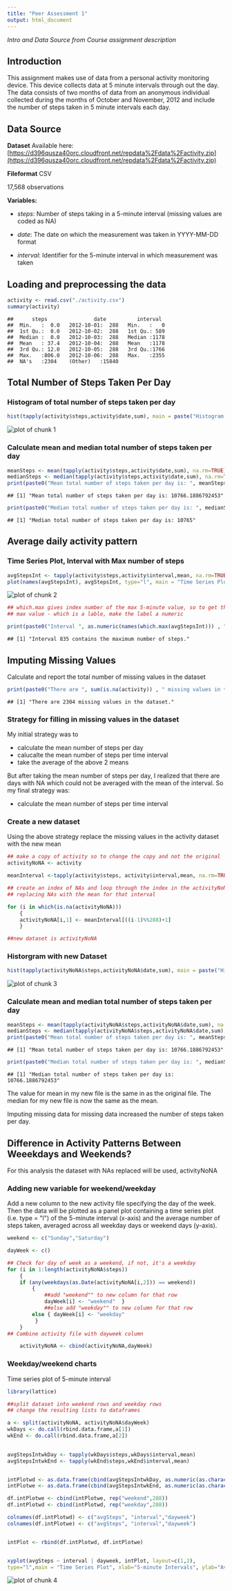 ```yaml
---
title: "Peer Assessment 1"
output: html_document
---
```


_Intro and Data Source from Course assignment description_

## Introduction
This assignment makes use of data from a personal activity monitoring device. This device collects data at 5 minute intervals through out the day. The data consists of two months of data from an anonymous individual collected during the months of October and November, 2012 and include the number of steps taken in 5 minute intervals each day.

## Data Source
**Dataset** Available here: [https://d396qusza40orc.cloudfront.net/repdata%2Fdata%2Factivity.zip](https://d396qusza40orc.cloudfront.net/repdata%2Fdata%2Factivity.zip)

**Fileformat** CSV

17,568 observations

**Variables:**

* _steps_: Number of steps taking in a 5-minute interval (missing values are coded as NA)

* _date_: The date on which the measurement was taken in YYYY-MM-DD format

* _interval_: Identifier for the 5-minute interval in which measurement was taken




## Loading and preprocessing the data

```r
activity <- read.csv("./activity.csv")
summary(activity)
```

```
##      steps               date          interval   
##  Min.   :  0.0   2012-10-01:  288   Min.   :   0  
##  1st Qu.:  0.0   2012-10-02:  288   1st Qu.: 589  
##  Median :  0.0   2012-10-03:  288   Median :1178  
##  Mean   : 37.4   2012-10-04:  288   Mean   :1178  
##  3rd Qu.: 12.0   2012-10-05:  288   3rd Qu.:1766  
##  Max.   :806.0   2012-10-06:  288   Max.   :2355  
##  NA's   :2304    (Other)   :15840
```

## Total Number of Steps Taken Per Day

### Histogram of total number of steps taken per day

```r
hist(tapply(activity$steps,activity$date,sum), main = paste("Histogram of Total Number of Steps Taken per Day"), xlab="Sum of Steps")
```

![plot of chunk 1](plot1.png) 


### Calculate mean and median total number of steps taken per day

```r
meanSteps <- mean(tapply(activity$steps,activity$date,sum), na.rm=TRUE)
medianSteps <- median(tapply(activity$steps,activity$date,sum), na.rm=TRUE)
print(paste0("Mean total number of steps taken per day is: ", meanSteps), digits = 2)
```

```
## [1] "Mean total number of steps taken per day is: 10766.1886792453"
```

```r
print(paste0("Median total number of steps taken per day is: ", medianSteps))
```

```
## [1] "Median total number of steps taken per day is: 10765"
```

## Average daily activity pattern

### Time Series Plot, Interval with Max number of steps

```r
avgStepsInt <- tapply(activity$steps,activity$interval,mean, na.rm=TRUE)
plot(names(avgStepsInt), avgStepsInt, type="l", main = "Time Series Plot", xlab="5-minute Intervals", ylab="Avg Steps")
```

![plot of chunk 2](plot2.png) 

```r
## which.max gives index number of the max 5-minute value, so to get the
## max value - which is a lable, make the label a numeric

print(paste0("Interval ", as.numeric(names(which.max(avgStepsInt))) , " contains the maximum number of steps."))
```

```
## [1] "Interval 835 contains the maximum number of steps."
```

## Imputing Missing Values

Calculate and report the total number of missing values in the dataset


```r
print(paste0("There are ", sum(is.na(activity)) , " missing values in the dataset."))
```

```
## [1] "There are 2304 missing values in the dataset."
```

### Strategy for filling in missing values in the dataset

My initial strategy was to 

* calculate the mean number of steps per day
* calucalte the mean number of steps per time interval
* take the average of the above 2 means

But after taking the mean number of steps per day, I realized that there are days with NA which could not be averaged with the mean of the interval. So my final strategy was:

* calculate the mean number of steps per time interval

### Create a new dataset
Using the above strategy replace the missing values in the activity dataset with the new mean


```r
## make a copy of activity so to change the copy and not the original
activityNoNA <- activity

meanInterval <-tapply(activity$steps, activity$interval,mean, na.rm=TRUE)

## create an index of NAs and loop through the index in the activityNoNA file
## replacing NAs with the mean for that interval

for (i in which(is.na(activityNoNA)))
    {
    activityNoNA[i,1] <- meanInterval[((i-1)%%288)+1]
    }

##new dataset is activityNoNA
```

### Historgram with new Dataset

```r
hist(tapply(activityNoNA$steps,activityNoNA$date,sum), main = paste("Histogram of Total Number of Steps Taken per Day"), xlab="Sum of Steps")
```

![plot of chunk 3](figure/plot3.png) 


### Calculate mean and median total number of steps taken per day

```r
meanSteps <- mean(tapply(activityNoNA$steps,activityNoNA$date,sum), na.rm=TRUE)
medianSteps <- median(tapply(activityNoNA$steps,activityNoNA$date,sum), na.rm=TRUE)
print(paste0("Mean total number of steps taken per day is: ", meanSteps), digits = 2)
```

```
## [1] "Mean total number of steps taken per day is: 10766.1886792453"
```

```r
print(paste0("Median total number of steps taken per day is: ", medianSteps))
```

```
## [1] "Median total number of steps taken per day is: 10766.1886792453"
```

The value for mean in my new file is the same in as the original file. The median for my new file is now the same as the mean. 

Imputing missing data for missing data increased the number of steps taken per day. 

## Difference in Activity Patterns Between Weeekdays and Weekends?

For this analysis the dataset with NAs replaced will be used, activityNoNA

### Adding new variable for weekend/weekday

Add a new column to the new activity file specifying the day of the week.
Then the data will be plotted as a panel plot containing a time series plot (i.e. type = "l") of the 5-minute interval (x-axis) and the average number of steps taken, averaged across all weekday days or weekend days (y-axis).



```r
weekend <- c("Sunday","Saturday")

dayWeek <- c()

## Check for day of week as a weekend, if not, it's a weekday
for (i in 1:length(activityNoNA$steps))
    {
    if (any(weekdays(as.Date(activityNoNA[i,2])) == weekend)) 
        {
            ##add "weekend"" to new column for that row
            dayWeek[i] <- "weekend"  }
            ##else add "weekday"" to new column for that row
        else { dayWeek[i] <- "weekday"
         }
    }
## Combine activity file with dayweek column

    activityNoNA <- cbind(activityNoNA,dayWeek)
```

### Weekday/weekend charts
Time series plot of 5-minute interval


```r
library(lattice)

##split dataset into weekend rows and weekday rows
## change the resulting lists to dataframes

a <- split(activityNoNA, activityNoNA$dayWeek)
wkDays <- do.call(rbind.data.frame,a[1])
wkEnd <- do.call(rbind.data.frame,a[2])

    
avgStepsIntwkDay <- tapply(wkDays$steps,wkDays$interval,mean)
avgStepsIntwkEnd <- tapply(wkEnd$steps,wkEnd$interval,mean)


intPlotwd <- as.data.frame(cbind(avgStepsIntwkDay, as.numeric(as.character((names(avgStepsInt))))))
intPlotwe <- as.data.frame(cbind(avgStepsIntwkEnd, as.numeric(as.character((names(avgStepsInt))))))

df.intPlotwe <- cbind(intPlotwe, rep("weekend",288))
df.intPlotwd <- cbind(intPlotwd, rep("weekday",288))

colnames(df.intPlotwd) <- c("avgSteps", "interval","dayweek")
colnames(df.intPlotwe) <- c("avgSteps", "interval","dayweek")


intPlot <- rbind(df.intPlotwd, df.intPlotwe)


xyplot(avgSteps ~ interval | dayweek, intPlot, layout=c(1,2),
type="l",main = "Time Series Plot", xlab="5-minute Intervals", ylab="Avg Steps")
```

![plot of chunk 4](figure/plot4.png) 
